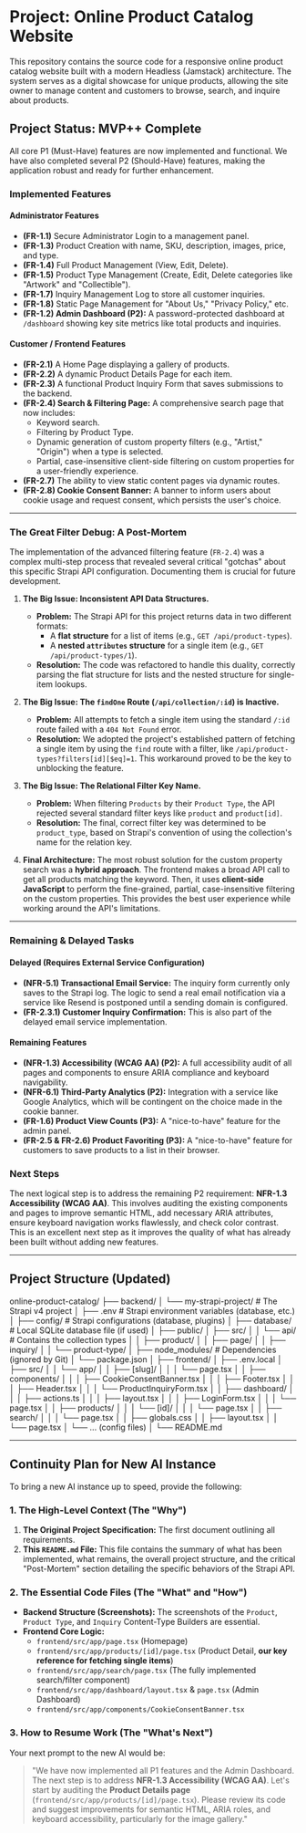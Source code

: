 # Project: Online Product Catalog Website

This repository contains the source code for a responsive online product catalog website built with a modern Headless (Jamstack) architecture. The system serves as a digital showcase for unique products, allowing the site owner to manage content and customers to browse, search, and inquire about products.

## Project Status: MVP++ Complete

All core P1 (Must-Have) features are now implemented and functional. We have also completed several P2 (Should-Have) features, making the application robust and ready for further enhancement.

### Implemented Features

#### Administrator Features

- **(FR-1.1)** Secure Administrator Login to a management panel.
- **(FR-1.3)** Product Creation with name, SKU, description, images, price, and type.
- **(FR-1.4)** Full Product Management (View, Edit, Delete).
- **(FR-1.5)** Product Type Management (Create, Edit, Delete categories like "Artwork" and "Collectible").
- **(FR-1.7)** Inquiry Management Log to store all customer inquiries.
- **(FR-1.8)** Static Page Management for "About Us," "Privacy Policy," etc.
- **(FR-1.2) Admin Dashboard (P2):** A password-protected dashboard at `/dashboard` showing key site metrics like total products and inquiries.

#### Customer / Frontend Features

- **(FR-2.1)** A Home Page displaying a gallery of products.
- **(FR-2.2)** A dynamic Product Details Page for each item.
- **(FR-2.3)** A functional Product Inquiry Form that saves submissions to the backend.
- **(FR-2.4) Search & Filtering Page:** A comprehensive search page that now includes:
  - Keyword search.
  - Filtering by Product Type.
  - Dynamic generation of custom property filters (e.g., "Artist," "Origin") when a type is selected.
  - Partial, case-insensitive client-side filtering on custom properties for a user-friendly experience.
- **(FR-2.7)** The ability to view static content pages via dynamic routes.
- **(FR-2.8) Cookie Consent Banner:** A banner to inform users about cookie usage and request consent, which persists the user's choice.

---

### The Great Filter Debug: A Post-Mortem

The implementation of the advanced filtering feature (`FR-2.4`) was a complex multi-step process that revealed several critical "gotchas" about this specific Strapi API configuration. Documenting them is crucial for future development.

1.  **The Big Issue: Inconsistent API Data Structures.**

    - **Problem:** The Strapi API for this project returns data in two different formats:
      - A **flat structure** for a list of items (e.g., `GET /api/product-types`).
      - A **nested `attributes` structure** for a single item (e.g., `GET /api/product-types/1`).
    - **Resolution:** The code was refactored to handle this duality, correctly parsing the flat structure for lists and the nested structure for single-item lookups.

2.  **The Big Issue: The `findOne` Route (`/api/collection/:id`) is Inactive.**

    - **Problem:** All attempts to fetch a single item using the standard `/:id` route failed with a `404 Not Found` error.
    - **Resolution:** We adopted the project's established pattern of fetching a single item by using the `find` route with a filter, like `/api/product-types?filters[id][$eq]=1`. This workaround proved to be the key to unblocking the feature.

3.  **The Big Issue: The Relational Filter Key Name.**

    - **Problem:** When filtering `Products` by their `Product Type`, the API rejected several standard filter keys like `product` and `product[id]`.
    - **Resolution:** The final, correct filter key was determined to be `product_type`, based on Strapi's convention of using the collection's name for the relation key.

4.  **Final Architecture:** The most robust solution for the custom property search was a **hybrid approach**. The frontend makes a broad API call to get all products matching the keyword. Then, it uses **client-side JavaScript** to perform the fine-grained, partial, case-insensitive filtering on the custom properties. This provides the best user experience while working around the API's limitations.

---

### Remaining & Delayed Tasks

#### Delayed (Requires External Service Configuration)

- **(NFR-5.1) Transactional Email Service:** The inquiry form currently only saves to the Strapi log. The logic to send a real email notification via a service like Resend is postponed until a sending domain is configured.
- **(FR-2.3.1) Customer Inquiry Confirmation:** This is also part of the delayed email service implementation.

#### Remaining Features

- **(NFR-1.3) Accessibility (WCAG AA) (P2):** A full accessibility audit of all pages and components to ensure ARIA compliance and keyboard navigability.
- **(NFR-6.1) Third-Party Analytics (P2):** Integration with a service like Google Analytics, which will be contingent on the choice made in the cookie banner.
- **(FR-1.6) Product View Counts (P3):** A "nice-to-have" feature for the admin panel.
- **(FR-2.5 & FR-2.6) Product Favoriting (P3):** A "nice-to-have" feature for customers to save products to a list in their browser.

### Next Steps

The next logical step is to address the remaining P2 requirement: **NFR-1.3 Accessibility (WCAG AA)**. This involves auditing the existing components and pages to improve semantic HTML, add necessary ARIA attributes, ensure keyboard navigation works flawlessly, and check color contrast. This is an excellent next step as it improves the quality of what has already been built without adding new features.

---

## Project Structure (Updated)

online-product-catalog/
├── backend/
│ └── my-strapi-project/ # The Strapi v4 project
│ ├── .env # Strapi environment variables (database, etc.)
│ ├── config/ # Strapi configurations (database, plugins)
│ ├── database/ # Local SQLite database file (if used)
│ ├── public/
│ ├── src/
│ │ └── api/ # Contains the collection types
│ │ ├── product/
│ │ ├── page/
│ │ ├── inquiry/
│ │ └── product-type/
│ ├── node_modules/ # Dependencies (ignored by Git)
│ └── package.json
│
├── frontend/
│ ├── .env.local
│ ├── src/
│ │ └── app/
│ │ ├── [slug]/
│ │ │ └── page.tsx
│ │ ├── components/
│ │ │ ├── CookieConsentBanner.tsx
│ │ │ ├── Footer.tsx
│ │ │ ├── Header.tsx
│ │ │ └── ProductInquiryForm.tsx
│ │ ├── dashboard/
│ │ │ ├── actions.ts
│ │ │ ├── layout.tsx
│ │ │ ├── LoginForm.tsx
│ │ │ └── page.tsx
│ │ ├── products/
│ │ │ └── [id]/
│ │ │ └── page.tsx
│ │ ├── search/
│ │ │ └── page.tsx
│ │ ├── globals.css
│ │ ├── layout.tsx
│ │ └── page.tsx
│ └── ... (config files)
│
└── README.md

---

## Continuity Plan for New AI Instance

To bring a new AI instance up to speed, provide the following:

### 1. The High-Level Context (The "Why")

1.  **The Original Project Specification:** The first document outlining all requirements.
2.  **This `README.md` File:** This file contains the summary of what has been implemented, what remains, the overall project structure, and the critical "Post-Mortem" section detailing the specific behaviors of the Strapi API.

### 2. The Essential Code Files (The "What" and "How")

- **Backend Structure (Screenshots):** The screenshots of the `Product`, `Product Type`, and `Inquiry` Content-Type Builders are essential.
- **Frontend Core Logic:**
  - `frontend/src/app/page.tsx` (Homepage)
  - `frontend/src/app/products/[id]/page.tsx` (Product Detail, **our key reference for fetching single items**)
  - `frontend/src/app/search/page.tsx` (The fully implemented search/filter component)
  - `frontend/src/app/dashboard/layout.tsx` & `page.tsx` (Admin Dashboard)
  - `frontend/src/app/components/CookieConsentBanner.tsx`

### 3. How to Resume Work (The "What's Next")

Your next prompt to the new AI would be:

> "We have now implemented all P1 features and the Admin Dashboard. The next step is to address **NFR-1.3 Accessibility (WCAG AA)**. Let's start by auditing the **Product Details page** (`frontend/src/app/products/[id]/page.tsx`). Please review its code and suggest improvements for semantic HTML, ARIA roles, and keyboard accessibility, particularly for the image gallery."
